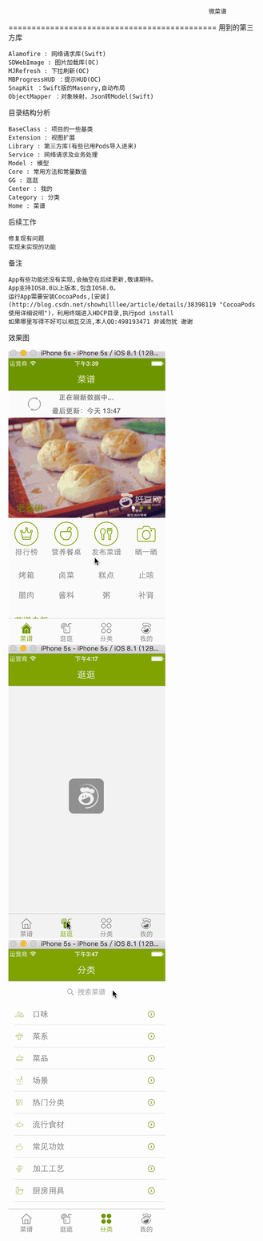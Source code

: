                                                             微菜谱
=============================================
用到的第三方库

    Alamofire : 网络请求库(Swift)
    SDWebImage : 图片加载库(OC)
    MJRefresh : 下拉刷新(OC)
    MBProgressHUD ：提示HUD(OC)
    SnapKit ：Swift版的Masonry,自动布局
    ObjectMapper ：对象映射，Json转Model(Swift)

目录结构分析

    BaseClass : 项目的一些基类
    Extension : 视图扩展
    Library : 第三方库(有些已用Pods导入进来)
    Service : 网络请求及业务处理
    Model : 模型
    Core : 常用方法和常量数值
    GG : 逛逛
    Center : 我的
    Category : 分类
    Home : 菜谱

后续工作

    修复现有问题
    实现未实现的功能

备注

    App有些功能还没有实现,会抽空在后续更新,敬请期待。
    App支持IOS8.0以上版本,包含IOS8.0。
    运行App需要安装CocoaPods,[安装](http://blog.csdn.net/showhilllee/article/details/38398119 "CocoaPods使用详细说明")，利用终端进入HDCP目录,执行pod install
    如果哪里写得不好可以相互交流,本人QQ:498193471 非诚勿扰 谢谢

效果图

   ![](https://github.com/AlbertXYZ/HDCP/raw/master/Images/CP.gif)  ![](https://github.com/AlbertXYZ/HDCP/raw/master/Images/GG.gif) ![](https://github.com/AlbertXYZ/HDCP/raw/master/Images/FL.gif) 

